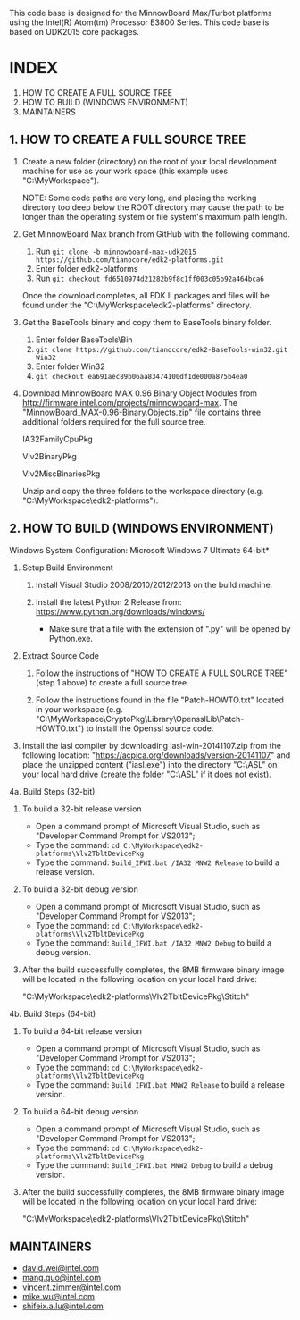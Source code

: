 ﻿
This code base is designed for the MinnowBoard Max/Turbot platforms using the Intel(R) Atom(tm) Processor E3800 Series.
This code base is based on UDK2015 core packages.

# INDEX

1.  HOW TO CREATE A FULL SOURCE TREE
2.  HOW TO BUILD (WINDOWS ENVIRONMENT)
3.  MAINTAINERS

## 1. HOW TO CREATE A FULL SOURCE TREE

1. Create a new folder (directory) on the root of your local development machine
   for use as your work space (this example uses "C:\MyWorkspace").

   NOTE: Some code paths are very long, and placing the working directory too
         deep below the ROOT directory may cause the path to be longer than the
         operating system or file system's maximum path length.

2. Get MinnowBoard Max branch from GitHub with the following command.
   1. Run `git clone -b minnowboard-max-udk2015 https://github.com/tianocore/edk2-platforms.git`
   2. Enter folder edk2-platforms
   3. Run `git checkout fd6510974d21282b9f8c1ff003c05b92a464bca6`

   Once the download completes, all EDK II packages and files will be found
   under the "C:\MyWorkspace\edk2-platforms" directory.

3. Get the BaseTools binary and copy them to BaseTools binary folder.
   1. Enter folder BaseTools\Bin
   2. `git clone https://github.com/tianocore/edk2-BaseTools-win32.git Win32`
   3. Enter folder Win32
   4. `git checkout ea691aec89b06aa83474100df1de000a875b4ea0`

4. Download MinnowBoard MAX 0.96 Binary Object Modules from http://firmware.intel.com/projects/minnowboard-max.
   The "MinnowBoard_MAX-0.96-Binary.Objects.zip" file contains three additional
   folders required for the full source tree.
   
   IA32FamilyCpuPkg
   
   Vlv2BinaryPkg
   
   Vlv2MiscBinariesPkg
   
   Unzip and copy the three folders to the workspace directory (e.g. "C:\MyWorkspace\edk2-platforms").


## 2. HOW TO BUILD (WINDOWS ENVIRONMENT)

Windows System Configuration:
  Microsoft Windows 7 Ultimate 64-bit*

1. Setup Build Environment

   1. Install Visual Studio 2008/2010/2012/2013 on the build machine.

   2. Install the latest Python 2 Release from: https://www.python.org/downloads/windows/
      * Make sure that a file with the extension of ".py" will be opened by Python.exe.

2. Extract Source Code
   1. Follow the instructions of "HOW TO CREATE A FULL SOURCE TREE" (step 1 above)
      to create a full source tree.

   2. Follow the instructions found in the file "Patch-HOWTO.txt" located in your
      workspace (e.g. "C:\MyWorkspace\CryptoPkg\Library\OpensslLib\Patch-HOWTO.txt") 
      to install the Openssl source code.

3. Install the iasl compiler by downloading iasl-win-20141107.zip from the following
   location: "https://acpica.org/downloads/version-20141107" and place the unzipped
   content ("iasl.exe") into the directory "C:\ASL" on your local hard drive
   (create the folder "C:\ASL" if it does not exist).
   
4a. Build Steps (32-bit)

   1. To build a 32-bit release version
      * Open a command prompt of Microsoft Visual Studio, such as "Developer Command Prompt for VS2013";
      * Type the command: `cd C:\MyWorkspace\edk2-platforms\Vlv2TbltDevicePkg`
      * Type the command: `Build_IFWI.bat /IA32 MNW2 Release` to build a release version.

   2. To build a 32-bit debug version
      * Open a command prompt of Microsoft Visual Studio, such as "Developer Command Prompt for VS2013";
      * Type the command: `cd C:\MyWorkspace\edk2-platforms\Vlv2TbltDevicePkg`
      * Type the command: `Build_IFWI.bat /IA32 MNW2 Debug` to build a debug version.

   3. After the build successfully completes, the 8MB firmware binary image will be located in the
       following location on your local hard drive:

      "C:\MyWorkspace\edk2-platforms\Vlv2TbltDevicePkg\Stitch\"

4b. Build Steps (64-bit)

   1. To build a 64-bit release version
      * Open a command prompt of Microsoft Visual Studio, such as "Developer Command Prompt for VS2013";
      * Type the command: `cd C:\MyWorkspace\edk2-platforms\Vlv2TbltDevicePkg`
      * Type the command: `Build_IFWI.bat MNW2 Release` to build a release version.

   2. To build a 64-bit debug version
      * Open a command prompt of Microsoft Visual Studio, such as "Developer Command Prompt for VS2013";
      * Type the command: `cd C:\MyWorkspace\edk2-platforms\Vlv2TbltDevicePkg`
      * Type the command: `Build_IFWI.bat MNW2 Debug` to build a debug version.

   3. After the build successfully completes, the 8MB firmware binary image will be located in the
      following location on your local hard drive:

      "C:\MyWorkspace\edk2-platforms\Vlv2TbltDevicePkg\Stitch\"

## MAINTAINERS

* david.wei@intel.com
* mang.guo@intel.com
* vincent.zimmer@intel.com
* mike.wu@intel.com
* shifeix.a.lu@intel.com

